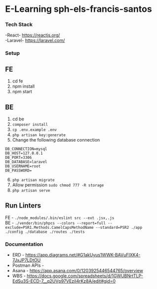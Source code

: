 # E-Learning sph-els-francis-santos

### Tech Stack
-React- https://reactjs.org/ \
-Laravel- https://laravel.com/
### Setup
## FE
1. cd fe
2. npm install 
3. npm start

## BE
1. cd be
2. `composer install`
3. `cp .env.example .env`
4. `php artisan key:generate`
5. Change the following database connection
```
DB_CONNECTION=mysql
DB_HOST=127.0.0.1
DB_PORT=3306
DB_DATABASE=laravel
DB_USERNAME=root
DB_PASSWORD=
```
6. `php artisan migrate`
7. Allow permission `sudo chmod 777 -R storage`
8. `php artisan serve`

## Run Linters
FE - `./node_modules/.bin/eslint src --ext .jsx,.js` \
BE - `./vendor/bin/phpcs --colors --report=full --exclude=PSR1.Methods.CamelCapsMethodName --standard=PSR2 ./app ./config ./database ./routes ./tests`
### Documentation
- ERD - https://app.diagrams.net/#G1akUyus1WWK-BAVuFIXK4-7JxJP7LDtOU
- Postman APIs - 
- Asana - https://app.asana.com/0/1203925446544765/overview
- WBS - https://docs.google.com/spreadsheets/d/1GWUBNrtTLP-EdSu3S-ECD-7__q2UVp97VEzil4rKz8A/edit#gid=0